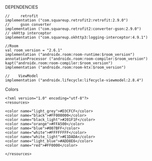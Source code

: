 DEPENDENCIES

    //     retrofit
    implementation ("com.squareup.retrofit2:retrofit:2.9.0")
    //     gson converter
    implementation ("com.squareup.retrofit2:converter-gson:2.9.0")
    // okHttp interceptor
    implementation ("com.squareup.okhttp3:logging-interceptor:4.9.1")

    //Room
    val room_version = "2.6.1"
    implementation ("androidx.room:room-runtime:$room_version")
    annotationProcessor ("androidx.room:room-compiler:$room_version")
    kapt("androidx.room:room-compiler:$room_version")
    implementation ("androidx.room:room-ktx:$room_version")

    //    ViewModel
    implementation ("androidx.lifecycle:lifecycle-viewmodel:2.8.4")

Colors

    <?xml version="1.0" encoding="utf-8"?>
    <resources>

    <color name="light_grey">#D3CFCF</color>
    <color name="black">#FF000000</color>
    <color name="black_light">#201F1F</color>
    <color name="orange">#FFA500</color>
    <color name="blue">#007BFF</color>
    <color name="white">#FFFFFFFF</color>
    <color name="white_light">#E1DADA</color>
    <color name="light_blue">#ADD8E6</color>
    <color name="red">#FF0000</color>

    </resources>
